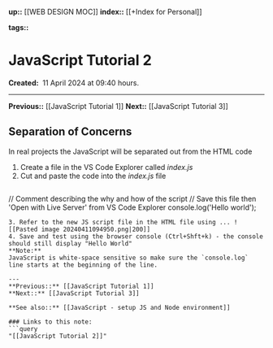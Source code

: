 **up::** [[WEB DESIGN MOC]]
**index::** [[+Index for Personal]]

**tags::** 
# JavaScript Tutorial 2

**Created:**  11 April 2024 at  09:40 hours.
___
**Previous::** [[JavaScript Tutorial 1]]
**Next::** [[JavaScript Tutorial 3]]

## Separation of Concerns

In real projects the JavaScript will be separated out from the HTML code
1. Create a file in the VS Code Explorer called *index.js*
2. Cut and paste the code into the *index.js* file
   ```Javascript
// Comment describing the why and how of the script
// Save this file then 'Open with Live Server' from VS Code Explorer
console.log('Hello world');
```
3. Refer to the new JS script file in the HTML file using ... ![[Pasted image 20240411094950.png|200]]
4. Save and test using the browser console (Ctrl+Shft+k) - the console should still display "Hello World"
**Note:**
JavaScript is white-space sensitive so make sure the `console.log` line starts at the beginning of the line.

---
**Previous::** [[JavaScript Tutorial 1]]
**Next::** [[JavaScript Tutorial 3]]

**See also::** [[JavaScript - setup JS and Node environment]]

### Links to this note:
```query
"[[JavaScript Tutorial 2]]"
```

